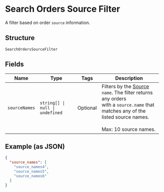 
# Search Orders Source Filter

A filter based on order `source` information.

## Structure

`SearchOrdersSourceFilter`

## Fields

| Name | Type | Tags | Description |
|  --- | --- | --- | --- |
| `sourceNames` | `string[] \| null \| undefined` | Optional | Filters by the [Source](entity:OrderSource) `name`. The filter returns any orders<br>with a `source.name` that matches any of the listed source names.<br><br>Max: 10 source names. |

## Example (as JSON)

```json
{
  "source_names": [
    "source_names4",
    "source_names5",
    "source_names6"
  ]
}
```

